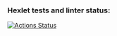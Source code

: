 ### Hexlet tests and linter status:
[![Actions Status](https://github.com/di-2611/qa-engineer-project-84/workflows/hexlet-check/badge.svg)](https://github.com/di-2611/qa-engineer-project-84/actions)